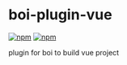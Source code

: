 # boi-plugin-vue
[![npm](https://img.shields.io/npm/l/express.svg)](https://github.com/boijs/boi-plugin-vue)
[![npm](https://img.shields.io/npm/v/boi-plugin-vue.svg?style=plastic)](https://www.npmjs.com/package/boi-plugin-vue)

plugin for boi to build vue project